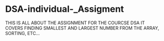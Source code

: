# DSA-individual-_Assigment
THIS IS ALL ABOUT THE ASSIGNMENT FOR THE COURCSE DSA IT COVERS FINDING SMALLEST AND LARGEST NUMBER FROM THE ARRAY, SORTING, ETC...